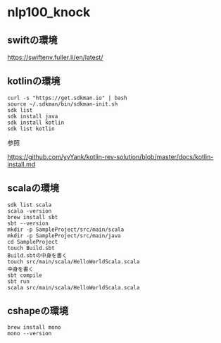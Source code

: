 # nlp100_knock


## swiftの環境

https://swiftenv.fuller.li/en/latest/


## kotlinの環境

    curl -s "https://get.sdkman.io" | bash
    source ~/.sdkman/bin/sdkman-init.sh
    sdk list
    sdk install java
    sdk install kotlin
    sdk list kotlin

参照

https://github.com/yyYank/kotlin-rev-solution/blob/master/docs/kotlin-install.md


## scalaの環境
	
	sdk list scala
	scala -version
	brew install sbt
	sbt --version
	mkdir -p SampleProject/src/main/scala
	mkdir -p SampleProject/src/main/java
	cd SampleProject
	touch Build.sbt
	Build.sbtの中身を書く
	touch src/main/scala/HelloWorldScala.scala
	中身を書く
	sbt compile
	sbt run
	scala src/main/scala/HelloWorldScala.scala


## cshapeの環境

    brew install mono
    mono --version

    